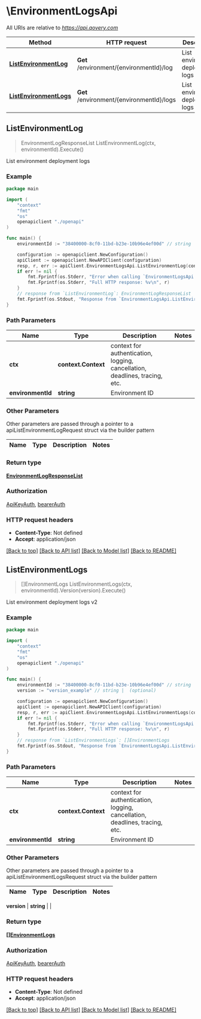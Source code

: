 # \EnvironmentLogsApi

All URIs are relative to *https://api.qovery.com*

Method | HTTP request | Description
------------- | ------------- | -------------
[**ListEnvironmentLog**](EnvironmentLogsApi.md#ListEnvironmentLog) | **Get** /environment/{environmentId}/log | List environment deployment logs
[**ListEnvironmentLogs**](EnvironmentLogsApi.md#ListEnvironmentLogs) | **Get** /environment/{environmentId}/logs | List environment deployment logs v2



## ListEnvironmentLog

> EnvironmentLogResponseList ListEnvironmentLog(ctx, environmentId).Execute()

List environment deployment logs



### Example

```go
package main

import (
    "context"
    "fmt"
    "os"
    openapiclient "./openapi"
)

func main() {
    environmentId := "38400000-8cf0-11bd-b23e-10b96e4ef00d" // string | Environment ID

    configuration := openapiclient.NewConfiguration()
    apiClient := openapiclient.NewAPIClient(configuration)
    resp, r, err := apiClient.EnvironmentLogsApi.ListEnvironmentLog(context.Background(), environmentId).Execute()
    if err != nil {
        fmt.Fprintf(os.Stderr, "Error when calling `EnvironmentLogsApi.ListEnvironmentLog``: %v\n", err)
        fmt.Fprintf(os.Stderr, "Full HTTP response: %v\n", r)
    }
    // response from `ListEnvironmentLog`: EnvironmentLogResponseList
    fmt.Fprintf(os.Stdout, "Response from `EnvironmentLogsApi.ListEnvironmentLog`: %v\n", resp)
}
```

### Path Parameters


Name | Type | Description  | Notes
------------- | ------------- | ------------- | -------------
**ctx** | **context.Context** | context for authentication, logging, cancellation, deadlines, tracing, etc.
**environmentId** | **string** | Environment ID | 

### Other Parameters

Other parameters are passed through a pointer to a apiListEnvironmentLogRequest struct via the builder pattern


Name | Type | Description  | Notes
------------- | ------------- | ------------- | -------------


### Return type

[**EnvironmentLogResponseList**](EnvironmentLogResponseList.md)

### Authorization

[ApiKeyAuth](../README.md#ApiKeyAuth), [bearerAuth](../README.md#bearerAuth)

### HTTP request headers

- **Content-Type**: Not defined
- **Accept**: application/json

[[Back to top]](#) [[Back to API list]](../README.md#documentation-for-api-endpoints)
[[Back to Model list]](../README.md#documentation-for-models)
[[Back to README]](../README.md)


## ListEnvironmentLogs

> []EnvironmentLogs ListEnvironmentLogs(ctx, environmentId).Version(version).Execute()

List environment deployment logs v2



### Example

```go
package main

import (
    "context"
    "fmt"
    "os"
    openapiclient "./openapi"
)

func main() {
    environmentId := "38400000-8cf0-11bd-b23e-10b96e4ef00d" // string | Environment ID
    version := "version_example" // string |  (optional)

    configuration := openapiclient.NewConfiguration()
    apiClient := openapiclient.NewAPIClient(configuration)
    resp, r, err := apiClient.EnvironmentLogsApi.ListEnvironmentLogs(context.Background(), environmentId).Version(version).Execute()
    if err != nil {
        fmt.Fprintf(os.Stderr, "Error when calling `EnvironmentLogsApi.ListEnvironmentLogs``: %v\n", err)
        fmt.Fprintf(os.Stderr, "Full HTTP response: %v\n", r)
    }
    // response from `ListEnvironmentLogs`: []EnvironmentLogs
    fmt.Fprintf(os.Stdout, "Response from `EnvironmentLogsApi.ListEnvironmentLogs`: %v\n", resp)
}
```

### Path Parameters


Name | Type | Description  | Notes
------------- | ------------- | ------------- | -------------
**ctx** | **context.Context** | context for authentication, logging, cancellation, deadlines, tracing, etc.
**environmentId** | **string** | Environment ID | 

### Other Parameters

Other parameters are passed through a pointer to a apiListEnvironmentLogsRequest struct via the builder pattern


Name | Type | Description  | Notes
------------- | ------------- | ------------- | -------------

 **version** | **string** |  | 

### Return type

[**[]EnvironmentLogs**](EnvironmentLogs.md)

### Authorization

[ApiKeyAuth](../README.md#ApiKeyAuth), [bearerAuth](../README.md#bearerAuth)

### HTTP request headers

- **Content-Type**: Not defined
- **Accept**: application/json

[[Back to top]](#) [[Back to API list]](../README.md#documentation-for-api-endpoints)
[[Back to Model list]](../README.md#documentation-for-models)
[[Back to README]](../README.md)


